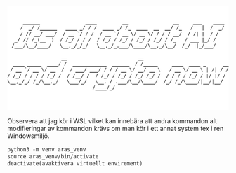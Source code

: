 
![](figlet_output.png)

Observera att jag kör i WSL vilket kan innebära att andra kommandon alt modifieringar av kommandon krävs om man kör i ett annat system tex i ren Windowsmiljö.

```
python3 -m venv aras_venv
source aras_venv/bin/activate
deactivate(avaktivera virtuellt envirement)

```

